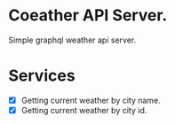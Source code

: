 # Coeather API Server.

Simple graphql weather api server.

# Services

- [x] Getting current weather by city name.
- [x] Getting current weather by city id.
